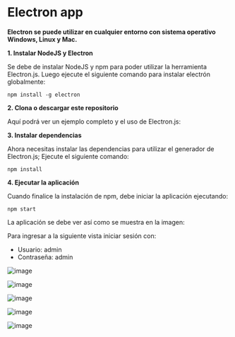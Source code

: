 # Electron app

**Electron se puede utilizar en cualquier entorno con sistema operativo Windows, Linux y Mac.**

**1. Instalar NodeJS y Electron**

Se debe de instalar NodeJS y npm para poder utilizar la herramienta Electron.js. Luego ejecute el siguiente comando para instalar electrón globalmente: 

    npm install -g electron

**2. Clona o descargar este repositorio**
    
Aquí podrá ver un ejemplo completo y el uso de Electron.js: 

**3. Instalar dependencias**

Ahora necesitas instalar las dependencias para utilizar el generador de Electron.js; Ejecute el siguiente comando:

    npm install

**4. Ejecutar la aplicación**

Cuando finalice la instalación de npm, debe iniciar la aplicación ejecutando:

    npm start

La aplicación se debe ver así como se muestra en la imagen:

Para ingresar a la siguiente vista iniciar sesión con:

* Usuario: admin
* Contraseña: admin

![image](https://user-images.githubusercontent.com/42421550/95495063-7b016280-0964-11eb-87fe-94160f724330.png)

![image](https://user-images.githubusercontent.com/42421550/96087579-aebf1980-0e89-11eb-8bf5-294ad8e4108b.png)

![image](https://user-images.githubusercontent.com/42421550/96087626-c6969d80-0e89-11eb-8a0c-a502248d5c10.png)

![image](https://user-images.githubusercontent.com/42421550/96087682-ddd58b00-0e89-11eb-81fd-fa0a57fe77b8.png)

![image](https://user-images.githubusercontent.com/42421550/96087735-f2198800-0e89-11eb-99e4-0aa1e56e299b.png)
